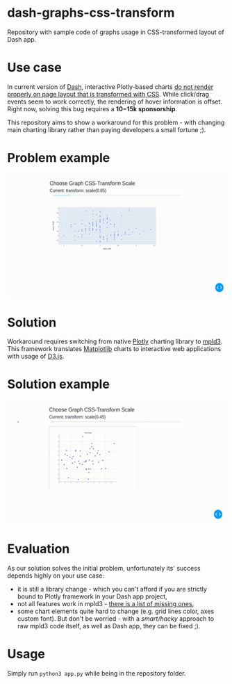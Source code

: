 # dash-graphs-css-transform
Repository with sample code of graphs usage in CSS-transformed layout of Dash app.

# Use case
In current version of [Dash](https://github.com/plotly/dash), interactive Plotly-based charts [do not render properly on page layout that is transformed with CSS](https://github.com/plotly/plotly.js/issues/888). 
While click/drag events seem to work correctly, the rendering of hover information is offset. Right now, solving this bug requires a **$10-$15k sponsorship**.

This repository aims to show a workaround for this problem - with changing main charting library rather than paying developers a small fortune ;).

# Problem example
![](plotly.gif)

# Solution
Workaround requires switching from native [Plotly](https://github.com/plotly/plotly.py) charting library to [mpld3](https://mpld3.github.io/index.html). This framework translates [Matplotlib](http://www.matplotlib.org/) charts to interactive web applications with usage of [D3.js](http://d3js.org/).

# Solution example
![](mpld3.gif)

# Evaluation
As our solution solves the initial problem, unfortunately its' success depends highly on your use case:
* it is still a library change - which you can't afford if you are strictly bound to Plotly framework in your Dash app project,
* not all features work in mpld3 - [there is a list of missing ones](https://github.com/mpld3/mpld3/wiki),
* some chart elements quite hard to change (e.g. grid lines color, axes custom font). But don't be worried - with a *smart/hacky* approach to raw mpld3 code itself, as well as Dash app, they can be fixed ;).

# Usage
Simply run `python3 app.py` while being in the repository folder.